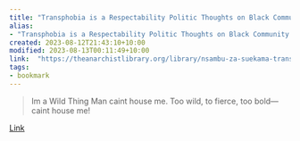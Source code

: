 ```yaml
---
title: "Transphobia is a Respectability Politic Thoughts on Black Community Defense"
alias:
- "Transphobia is a Respectability Politic Thoughts on Black Community Defense"
created: 2023-08-12T21:43:10+10:00
modified: 2023-08-13T00:11:49+10:00
link:  "https://theanarchistlibrary.org/library/nsambu-za-suekama-transphobia-is-a-respectability-politic"
tags:
- bookmark
---
```


> Im a Wild Thing Man caint house me. Too wild, to fierce, too bold— caint house me!

[Link](https://theanarchistlibrary.org/library/nsambu-za-suekama-transphobia-is-a-respectability-politic)